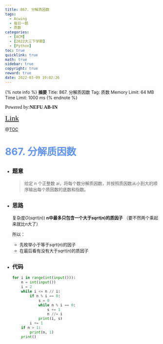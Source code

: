 ```yaml
---
title: 867. 分解质因数
tags:
  - Acwing
  - 每日一题
  - 质数
categories:
  - [ACM]
  - [2022大三下学期]
  - [Python]
toc: true
quicklink: true
math: true
sidebar: true
copyright: true
reward: true
date: 2022-03-09 19:02:26
---
```



{% note info %}
**摘要**
Title: 867. 分解质因数
Tag: 质数
Memory Limit: 64 MB
Time Limit: 1000 ms
{% endnote %}
<!-- more -->

<font size=3 face=楷体>Powered by:**NEFU AB-IN**</font>

<font color=#FFA500 size=5 face=楷体>[Link](https://www.acwing.com/problem/content/869/)</font>

@[TOC](文章目录)

# <font color=#6495ED size=6>867. 分解质因数</font>

* ## <font size=4 face=粗体>题意</font>

  >给定 n 个正整数 ai，将每个数分解质因数，并按照质因数从小到大的顺序输出每个质因数的底数和指数。

* ## <font size=4 face=粗体>思路</font>

  复杂度$O(sqrt(n))$
  **n中最多只包含一个大于$sqrt(n)$的质因子** （要不然两个乘起来就比n大了）

  所以：
    * 先枚举小于等于$sqrt(n)$的因子
    * 在最后看有没有大于$sqrt(n)$的质因子

* ## <font size=4 face=粗体>代码</font>

  ```python
  for i in range(int(input())):
      n = int(input())
      i = 2
      while i <= n // i:
          if n % i == 0:
              s = 0
              while n % i == 0:
                  s += 1
                  n //= i
              print(i, s)
          i += 1
      if n > 1:
          print(n, 1)
      print()
  ```